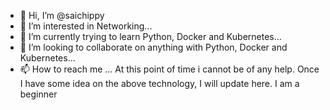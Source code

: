 - 👋 Hi, I’m @saichippy
- 👀 I’m interested in Networking...
- 🌱 I’m currently trying to learn Python, Docker and Kubernetes...
- 💞️ I’m looking to collaborate on anything with Python, Docker and Kubernetes...
- 📫 How to reach me ... At this point of time i cannot be of any help. Once I have some idea on the above technology, I will update here. I am a beginner

<!---
saichippy/saichippy is a ✨ special ✨ repository because its `README.md` (this file) appears on your GitHub profile.
You can click the Preview link to take a look at your changes.
--->
